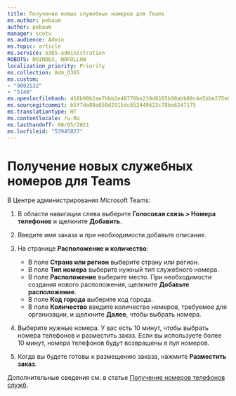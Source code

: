 ```yaml
---
title: Получение новых служебных номеров для Teams
ms.author: pebaum
author: pebaum
manager: scotv
ms.audience: Admin
ms.topic: article
ms.service: o365-administration
ROBOTS: NOINDEX, NOFOLLOW
localization_priority: Priority
ms.collection: Adm_O365
ms.custom:
- "9002532"
- "5140"
ms.openlocfilehash: 418b90b2ae7bbb2e40770be239d8185b90abb08c4e5bbe275e80f64966e97413
ms.sourcegitcommit: b5f7da89a650d2915dc652449623c78be6247175
ms.translationtype: HT
ms.contentlocale: ru-RU
ms.lasthandoff: 08/05/2021
ms.locfileid: "53945827"
---
```

# <a name="get-new-service-numbers-for-teams"></a>Получение новых служебных номеров для Teams

В Центре администрирования Microsoft Teams:

1. В области навигации слева выберите **Голосовая связь > Номера телефонов** и щелкните **Добавить**.
2. Введите имя заказа и при необходимости добавьте описание.
3. На странице **Расположение и количество**:

    - В поле **Страна или регион** выберите страну или регион.
    - В поле **Тип номера** выберите нужный тип служебного номера.
    - В поле **Расположение** выберите место. При необходимости создания нового расположения, щелкните **Добавьте расположение**.
    - В поле **Код города** выберите код города.
    - В поле **Количество** введите количество номеров, требуемое для организации, и щелкните **Далее**, чтобы выбрать номера.
    
4. Выберите нужные номера. У вас есть 10 минут, чтобы выбрать номера телефонов и разместить заказ. Если вы используете более 10 минут, номера телефонов будут возвращены в пул номеров.
5. Когда вы будете готовы к размещению заказа, нажмите **Разместить заказ**.

Дополнительные сведения см. в статье [Получение номеров телефонов служб](https://docs.microsoft.com/microsoftteams/getting-service-phone-numbers).
